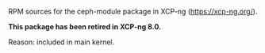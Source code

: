RPM sources for the ceph-module package in XCP-ng (https://xcp-ng.org/).

**This package has been retired in XCP-ng 8.0.**

Reason: included in main kernel.
